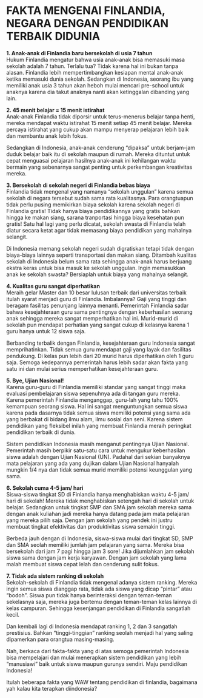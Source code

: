 # FAKTA MENGENAI FINLANDIA, NEGARA DENGAN PENDIDIKAN TERBAIK DIDUNIA

**1. Anak-anak di Finlandia baru bersekolah di usia 7 tahun** \
Hukum Finlandia mengatur bahwa usia anak-anak bisa memasuki masa sekolah adalah 7 tahun. Terlalu tua? Tidak karena hal ini bukan tanpa alasan. Finlandia lebih mempertimbangkan kesiapan mental anak-anak ketika memasuki dunia sekolah. Sedangkan di Indonesia, seorang ibu yang memiliki anak usia 3 tahun akan heboh mulai mencari pre-school untuk anaknya karena dia takut anaknya nanti akan ketinggalan dibanding yang lain.

**2. 45 menit belajar = 15 menit istirahat** \
Anak-anak Finlandia tidak diporsir untuk terus-menerus belajar tanpa henti, mereka mendapat waktu istirahat 15 menit setiap 45 menit belajar. Mereka percaya istirahat yang cukup akan mampu menyerap pelajaran lebih baik dan membantu anak lebih fokus.

Sedangkan di Indonesia, anak-anak cenderung “dipaksa” untuk berjam-jam duduk belajar baik itu di sekolah maupun di rumah. Mereka dituntut untuk cepat menguasai pelajaran hasilnya anak-anak ini kehilangan waktu bermain yang sebenarnya sangat penting untuk perkembangan kreativitas mereka.

**3. Bersekolah di sekolah negeri di Finlandia bebas biaya** \
Finlandia tidak mengenal yang namanya “sekolah unggulan” karena semua sekolah di negara tersebut sudah sama rata kualitasnya. Para orangtuapun tidak perlu pusing memikirkan biaya sekolah karena sekolah negeri di Finlandia gratis! Tidak hanya biaya pendidikannya yang gratis bahkan hingga ke makan siang, sarana tranportasi hingga biaya kesehatan pun gratis! Satu hal lagi yang perlu dicatat, sekolah swasta di Finlandia telah diatur secara ketat agar tidak memasang biaya pendidikan yang mahalnya selangit.

Di Indonesia memang sekolah negeri sudah digratiskan tetapi tidak dengan biaya-biaya lainnya seperti transportasi dan makan siang. Ditambah kualitas sekolah di Indonesia belum sama rata sehingga anak-anak harus berjuang ekstra keras untuk bisa masuk ke sekolah unggulan. Ingin memasukkan anak ke sekolah swasta? Bersiaplah untuk biaya yang mahalnya selangit.

**4. Kualitas guru sangat diperhatikan** \
Meraih gelar Master dan 10 besar lulusan terbaik dari universitas terbaik itulah syarat menjadi guru di Finlandia. Imbalannya? Gaji yang tinggi dan beragam fasilitas penunjang lainnya menanti. Pemerintah Finlandia sadar bahwa kesejahteraan guru sama pentingnya dengan keberhasilan seorang anak sehingga mereka sangat memperhatikan hal ini. Murid-murid di sekolah pun mendapat perhatian yang sangat cukup di kelasnya karena 1 guru hanya untuk 12 siswa saja.

Berbanding terbalik dengan Finlandia, kesejahteraan guru Indonesia sangat memprihatinkan. Tidak semua guru mendapat gaji yang layak dan fasilitas pendukung. Di kelas pun lebih dari 20 murid harus diperhatikan oleh 1 guru saja. Semoga kedepannya pemerintah harus lebih sadar akan fakta yang satu ini dan mulai serius memperhatikan kesejahteraan guru.

**5. Bye, Ujian Nasional!** \
Karena guru-guru di Finlandia memiliki standar yang sangat tinggi maka evaluasi pembelajaran siswa sepenuhnya ada di tangan guru mereka. Karena pemerintah Finlandia menganggap, guru-lah yang tahu 100% kemampuan seorang siswa. Hal ini sangat menguntungkan semua siswa karena pada dasarnya tidak semua siswa memiliki potensi yang sama ada yang berbakat di bidang ilmu alam, ilmu sosial dan seni. Karena sistem pendidikan yang fleksibel inilah yang membuat Finlandia meraih peringkat pendidikan terbaik di dunia.

Sistem pendidikan Indonesia masih menganut pentingnya Ujian Nasional. Pemerintah masih berpikir satu-satu cara untuk mengukur keberhasilan siswa adalah dengan Ujian Nasional (UN). Padahal dari sekian banyaknya mata pelajaran yang ada yang dujikan dalam Ujian Nasional hanyalah mungkin 1/4 nya dan tidak semua murid memiliki potensi keunggulan yang sama.

**6. Sekolah cuma 4-5 jam/ hari** \
Siswa-siswa tingkat SD di Finlandia hanya menghabiskan waktu 4-5 jam/ hari di sekolah! Mereka tidak menghabiskan setengah hari di sekolah untuk belajar. Sedangkan untuk tingkat SMP dan SMA jam sekolah mereka sama dengan anak kuliahan jadi mereka hanya datang pada jam mata pelajaran yang mereka pilih saja. Dengan jam sekolah yang pendek ini justru membuat tingkat efektivitas dan produktivitas siswa semakin tinggi.

Berbeda jauh dengan di Indonesia, siswa-siswa mulai dari tingkat SD, SMP dan SMA seolah memiliki jumlah jam pelajaran yang sama. Mereka bisa bersekolah dari jam 7 pagi hingga jam 3 sore! Jika dijumlahkan jam sekolah siswa sama dengan jam kerja karyawan. Dengan jam sekolah yang lama malah membuat siswa cepat lelah dan cenderung sulit fokus.

**7. Tidak ada sistem ranking di sekolah** \
Sekolah-sekolah di Finlandia tidak mengenal adanya sistem ranking. Mereka ingin semua siswa dianggap rata, tidak ada siswa yang dicap “pintar” atau “bodoh”. Siswa pun  tidak hanya berinteraksi dengan teman-teman sekelasnya saja, mereka juga bertemu dengan teman-teman kelas lainnya di kelas campuran. Sehingga kesenjangan pendidikan di Finlandia sangatlah kecil.

Dan kembali lagi di Indonesia mendapat ranking 1, 2 dan 3 sangatlah prestisius. Bahkan “tinggi-tinggian” ranking seolah menjadi hal yang saling dipamerkan para orangtua masing-masing.

Nah, berkaca dari fakta-fakta yang di atas semoga pemerintah Indonesia bisa mempelajari dan mulai menerapkan sistem pendidikan yang lebih “manusiawi” baik untuk siswa maupun gurunya sendiri. Maju pendidikan Indonesia!

Itulah beberapa fakta yang WAW tentang pendidikan di finlandia, bagaimana yah kalau kita terapkan diindonesia?
